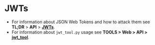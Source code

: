 # JWTs

* For information about JSON Web Tokens and how to attack them see **TL;DR** > **API** > [**JWTs**](../api/tests/authentication/jwts/).
* For information about `jwt_tool.py` usage see **TOOLS > Web > API >** [**jwt\_tool**](../api/tools/jwt_tool.md).
